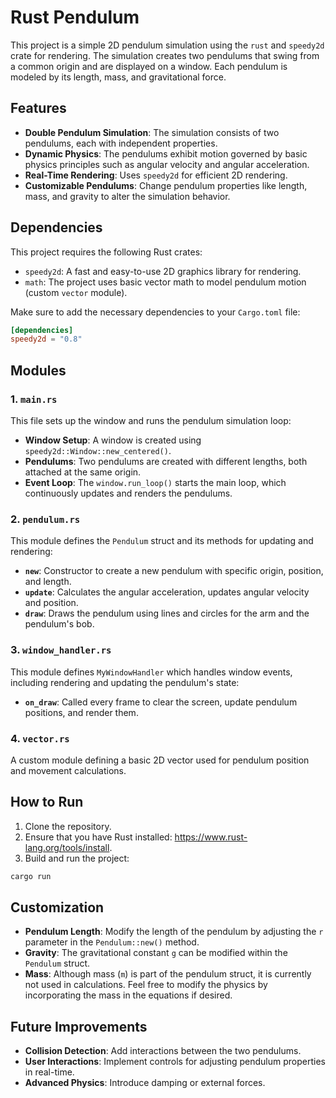 # Rust Pendulum

This project is a simple 2D pendulum simulation using the `rust` and `speedy2d` crate for rendering. The simulation creates two pendulums that swing from a common origin and are displayed on a window. Each pendulum is modeled by its length, mass, and gravitational force.

## Features

- **Double Pendulum Simulation**: The simulation consists of two pendulums, each with independent properties.
- **Dynamic Physics**: The pendulums exhibit motion governed by basic physics principles such as angular velocity and angular acceleration.
- **Real-Time Rendering**: Uses `speedy2d` for efficient 2D rendering.
- **Customizable Pendulums**: Change pendulum properties like length, mass, and gravity to alter the simulation behavior.

## Dependencies

This project requires the following Rust crates:

- `speedy2d`: A fast and easy-to-use 2D graphics library for rendering.
- `math`: The project uses basic vector math to model pendulum motion (custom `vector` module).

Make sure to add the necessary dependencies to your `Cargo.toml` file:

```toml
[dependencies]
speedy2d = "0.8"
```

## Modules

### 1. `main.rs`
This file sets up the window and runs the pendulum simulation loop:

- **Window Setup**: A window is created using `speedy2d::Window::new_centered()`.
- **Pendulums**: Two pendulums are created with different lengths, both attached at the same origin.
- **Event Loop**: The `window.run_loop()` starts the main loop, which continuously updates and renders the pendulums.

### 2. `pendulum.rs`
This module defines the `Pendulum` struct and its methods for updating and rendering:

- **`new`**: Constructor to create a new pendulum with specific origin, position, and length.
- **`update`**: Calculates the angular acceleration, updates angular velocity and position.
- **`draw`**: Draws the pendulum using lines and circles for the arm and the pendulum's bob.

### 3. `window_handler.rs`
This module defines `MyWindowHandler` which handles window events, including rendering and updating the pendulum's state:

- **`on_draw`**: Called every frame to clear the screen, update pendulum positions, and render them.

### 4. `vector.rs`
A custom module defining a basic 2D vector used for pendulum position and movement calculations.

## How to Run

1. Clone the repository.
2. Ensure that you have Rust installed: https://www.rust-lang.org/tools/install.
3. Build and run the project:

```bash
cargo run
```

## Customization

- **Pendulum Length**: Modify the length of the pendulum by adjusting the `r` parameter in the `Pendulum::new()` method.
- **Gravity**: The gravitational constant `g` can be modified within the `Pendulum` struct.
- **Mass**: Although mass (`m`) is part of the pendulum struct, it is currently not used in calculations. Feel free to modify the physics by incorporating the mass in the equations if desired.

## Future Improvements

- **Collision Detection**: Add interactions between the two pendulums.
- **User Interactions**: Implement controls for adjusting pendulum properties in real-time.
- **Advanced Physics**: Introduce damping or external forces.
